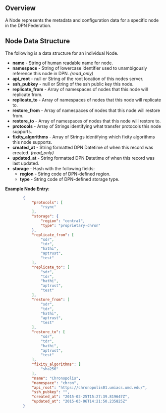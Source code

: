 ## Overview

A Node represents the metadata and configuration data for a specific node in the DPN Federation.

## Node Data Structure

The following is a data structure for an individual Node.
* **name** - String of human readable name for node.
* **namespace** - String of lowercase identifier used to unambigously reference this node in DPN. _(read_only)_
* **api_root** - null or String of the root location of this nodes server.
* **ssh_pubkey** - null or String of the ssh public key this node.
* **replicate_from** - Array of namespaces of nodes that this node will replicate from.
* **replicate_to** - Array of namespaces of nodes that this node will replicate to. 
* **restore_from** - Array of namespaces of nodes that this node will restore from.
* **restore_to** - Array of namespaces of nodes that this node will restore to.
* **protocols** - Array of Strings identifying what transfer protocols this node supports.
* **fixity_algorithms** - Array of Strings identifying which fixity algorithms this node supports.
* **created_at** - String formatted DPN Datetime of when this record was created. _(read_only)_
* **updated_at** - String formatted DPN Datetime of when this record was last updated. 
* **storage** - Hash with the following fields:
    * **region** - String code of DPN-defined region.
    * **type** - String code of DPN-defined storage type.

**Example Node Entry:**
```json
        {
            "protocols": [
                "rsync"
            ],
            "storage": {
                "region": "central",
                "type": "proprietary-chron"
            },
            "replicate_from": [
                "sdr",
                "tdr",
                "hathi",
                "aptrust",
                "test"
            ],
            "replicate_to": [
                "sdr",
                "tdr",
                "hathi",
                "aptrust",
                "test"
            ],
            "restore_from": [
                "sdr",
                "tdr",
                "hathi",
                "aptrust",
                "test"
            ],
            "restore_to": [
                "sdr",
                "tdr",
                "hathi",
                "aptrust",
                "test"
            ],
            "fixity_algorithms": [
                "sha256"
            ],
            "name": "Chronopolis",
            "namespace": "chron",
            "api_root": "https://chronopolis01.umiacs.umd.edu/",
            "ssh_pubkey": "",
            "created_at": "2015-02-25T15:27:39.819647Z",
            "updated_at": "2015-03-06T14:21:50.235825Z"
        }
```
